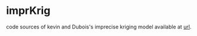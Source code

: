 # imprKrig

code sources of kevin and Dubois's imprecise kriging model available at [url](https://link.springer.com/article/10.1007/s00500-011-0768-2).
